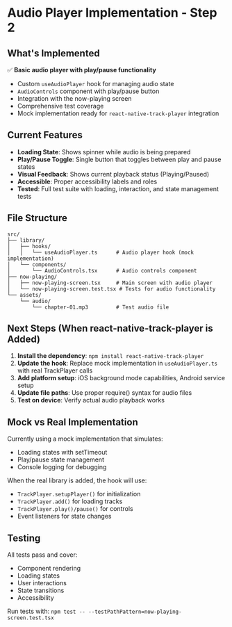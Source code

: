 # Audio Player Implementation - Step 2

## What's Implemented

✅ **Basic audio player with play/pause functionality**
- Custom `useAudioPlayer` hook for managing audio state
- `AudioControls` component with play/pause button
- Integration with the now-playing screen
- Comprehensive test coverage
- Mock implementation ready for `react-native-track-player` integration

## Current Features

- **Loading State**: Shows spinner while audio is being prepared
- **Play/Pause Toggle**: Single button that toggles between play and pause states
- **Visual Feedback**: Shows current playback status (Playing/Paused)
- **Accessible**: Proper accessibility labels and roles
- **Tested**: Full test suite with loading, interaction, and state management tests

## File Structure

```
src/
├── library/
│   ├── hooks/
│   │   └── useAudioPlayer.ts      # Audio player hook (mock implementation)
│   └── components/
│       └── AudioControls.tsx      # Audio controls component
├── now-playing/
│   ├── now-playing-screen.tsx     # Main screen with audio player
│   └── now-playing-screen.test.tsx # Tests for audio functionality
└── assets/
    └── audio/
        └── chapter-01.mp3         # Test audio file
```

## Next Steps (When react-native-track-player is Added)

1. **Install the dependency**: `npm install react-native-track-player`
2. **Update the hook**: Replace mock implementation in `useAudioPlayer.ts` with real TrackPlayer calls
3. **Add platform setup**: iOS background mode capabilities, Android service setup
4. **Update file paths**: Use proper require() syntax for audio files
5. **Test on device**: Verify actual audio playback works

## Mock vs Real Implementation

Currently using a mock implementation that simulates:
- Loading states with setTimeout
- Play/pause state management
- Console logging for debugging

When the real library is added, the hook will use:
- `TrackPlayer.setupPlayer()` for initialization
- `TrackPlayer.add()` for loading tracks
- `TrackPlayer.play()/pause()` for controls
- Event listeners for state changes

## Testing

All tests pass and cover:
- Component rendering
- Loading states
- User interactions
- State transitions
- Accessibility

Run tests with: `npm test -- --testPathPattern=now-playing-screen.test.tsx`
